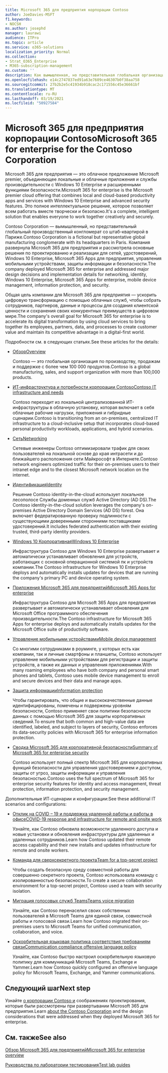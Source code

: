 ```yaml
---
title: Microsoft 365 для предприятия корпорации Contoso
author: JoeDavies-MSFT
f1.keywords:
- NOCSH
ms.author: josephd
manager: laurawi
audience: ITPro
ms.topic: article
ms.service: o365-solutions
localization_priority: Normal
ms.collection:
- Strat_O365_Enterprise
- M365-subscription-management
ms.custom: ''
description: Как вымышленная, но представительная глобальная организация приняла Microsoft 365 для предприятия.
ms.openlocfilehash: e14c2747837ed91a63e7609ce46307b0f38aa758
ms.sourcegitcommit: 27b2b2e5c41934b918cac2c171556c45e36661bf
ms.translationtype: MT
ms.contentlocale: ru-RU
ms.lasthandoff: 03/19/2021
ms.locfileid: "50927584"
---
```

# <a name="microsoft-365-for-enterprise-for-the-contoso-corporation"></a><span data-ttu-id="7a7ee-103">Microsoft 365 для предприятия корпорации Contoso</span><span class="sxs-lookup"><span data-stu-id="7a7ee-103">Microsoft 365 for enterprise for the Contoso Corporation</span></span>

<span data-ttu-id="7a7ee-104">Microsoft 365 для предприятия — это облачное предложение Microsoft premier, объединяющее локальные и облачные приложения и службы производительности с Windows 10 Enterprise и расширенными функциями безопасности.</span><span class="sxs-lookup"><span data-stu-id="7a7ee-104">Microsoft 365 for enterprise is the Microsoft premier cloud offering that combines local and cloud-based productivity apps and services with Windows 10 Enterprise and advanced security features.</span></span> <span data-ttu-id="7a7ee-105">Это полное интеллектуальное решение, которое позволяет всем работать вместе творчески и безопасно.</span><span class="sxs-lookup"><span data-stu-id="7a7ee-105">It's a complete, intelligent solution that enables everyone to work together creatively and securely.</span></span>

<span data-ttu-id="7a7ee-106">Contoso Corporation — вымышленный, но представительный глобальный производственный конгломерат со штаб-квартирой в Париже.</span><span class="sxs-lookup"><span data-stu-id="7a7ee-106">Contoso Corporation is a fictional but representative global manufacturing conglomerate with its headquarters in Paris.</span></span> <span data-ttu-id="7a7ee-107">Компания развернула Microsoft 365 для предприятия и рассмотрела основные решения по проектированию и реализации для сетей, удостоверений, Windows 10 Enterprise, Microsoft 365 Apps для предприятия, управления мобильными устройствами, защиты информации и безопасности.</span><span class="sxs-lookup"><span data-stu-id="7a7ee-107">The company deployed Microsoft 365 for enterprise and addressed major design decisions and implementation details for networking, identity, Windows 10 Enterprise, Microsoft 365 Apps for enterprise, mobile device management, information protection, and security.</span></span>

<span data-ttu-id="7a7ee-108">Общая цель компании для Microsoft 365 для предприятия — ускорить цифровую трансформацию с помощью облачных служб, чтобы собрать сотрудников, партнеров, данные и процессы для создания клиентской ценности и сохранения своих конкурентных преимуществ в цифровом мире.</span><span class="sxs-lookup"><span data-stu-id="7a7ee-108">The company's overall goal for Microsoft 365 for enterprise is to accelerate its digital transformation by using cloud services to bring together its employees, partners, data, and processes to create customer value and maintain its competitive advantage in a digital-first world.</span></span>

<span data-ttu-id="7a7ee-109">Подробности см. в следующих статьях.</span><span class="sxs-lookup"><span data-stu-id="7a7ee-109">See these articles for the details:</span></span>

- [<span data-ttu-id="7a7ee-110">Обзор</span><span class="sxs-lookup"><span data-stu-id="7a7ee-110">Overview</span></span>](contoso-overview.md)

  <span data-ttu-id="7a7ee-111">Contoso — это глобальная организация по производству, продажам и поддержке с более чем 100 000 продуктов.</span><span class="sxs-lookup"><span data-stu-id="7a7ee-111">Contoso is a global manufacturing, sales, and support organization with more than 100,000 products.</span></span>

- [<span data-ttu-id="7a7ee-112">ИТ-инфраструктура и потребности корпорации Contoso</span><span class="sxs-lookup"><span data-stu-id="7a7ee-112">Contoso IT infrastructure and needs</span></span>](contoso-infra-needs.md)

  <span data-ttu-id="7a7ee-113">Contoso переходит из локальной централизованной ИТ-инфраструктуры в облачную установку, которая включает в себя облачные рабочие нагрузки, приложения и гибридные сценарии.</span><span class="sxs-lookup"><span data-stu-id="7a7ee-113">Contoso is transitioning from an on-premises, centralized IT infrastructure to a cloud-inclusive setup that incorporates cloud-based personal productivity workloads, applications, and hybrid scenarios.</span></span>

- [<span data-ttu-id="7a7ee-114">Сеть</span><span class="sxs-lookup"><span data-stu-id="7a7ee-114">Networking</span></span>](contoso-networking.md)

  <span data-ttu-id="7a7ee-115">Сетевые инженеры Contoso оптимизировали трафик для своих пользователей на локальной основе до края интрасети и до ближайшего расположения сети Майкрософт в Интернете.</span><span class="sxs-lookup"><span data-stu-id="7a7ee-115">Contoso network engineers optimized traffic for their on-premises users to their intranet edge and to the closest Microsoft network location on the internet.</span></span>

- [<span data-ttu-id="7a7ee-116">Идентификация</span><span class="sxs-lookup"><span data-stu-id="7a7ee-116">Identity</span></span>](contoso-identity.md)

  <span data-ttu-id="7a7ee-117">Решение Contoso identity-in-the-cloud использует локальное лесополосе Службы доменных служб Active Directory (AD DS).</span><span class="sxs-lookup"><span data-stu-id="7a7ee-117">The Contoso identity-in-the-cloud solution leverages the company's on-premises Active Directory Domain Services (AD DS) forest.</span></span> <span data-ttu-id="7a7ee-118">Она включает федератированную проверку подлинности с существующими доверенными сторонними поставщиками удостоверений.</span><span class="sxs-lookup"><span data-stu-id="7a7ee-118">It includes federated authentication with their existing trusted, third-party identity providers.</span></span>

- [<span data-ttu-id="7a7ee-119">Windows 10 Корпоративная</span><span class="sxs-lookup"><span data-stu-id="7a7ee-119">Windows 10 Enterprise</span></span>](contoso-win10.md)

  <span data-ttu-id="7a7ee-120">Инфраструктура Contoso для Windows 10 Enterprise развертывает и автоматически устанавливает обновления для устройств, работающих с основной операционной системой пк и устройств компании.</span><span class="sxs-lookup"><span data-stu-id="7a7ee-120">The Contoso infrastructure for Windows 10 Enterprise deploys and automatically installs updates for devices that are running the company's primary PC and device operating system.</span></span>

- [<span data-ttu-id="7a7ee-121">Приложения Microsoft 365 для предприятий</span><span class="sxs-lookup"><span data-stu-id="7a7ee-121">Microsoft 365 Apps for enterprise</span></span>](contoso-o365pp.md)

  <span data-ttu-id="7a7ee-122">Инфраструктура Contoso для Microsoft 365 Apps для предприятия развертывает и автоматически устанавливает обновления для Microsoft Office программного обеспечения производительности.</span><span class="sxs-lookup"><span data-stu-id="7a7ee-122">The Contoso infrastructure for Microsoft 365 Apps for enterprise deploys and automatically installs updates for the Microsoft Office suite of productivity software.</span></span>

- [<span data-ttu-id="7a7ee-123">Управление мобильными устройствами</span><span class="sxs-lookup"><span data-stu-id="7a7ee-123">Mobile device management</span></span>](contoso-mdm.md)

  <span data-ttu-id="7a7ee-124">Со многими сотрудниками в роуминге, у которых есть как компании, так и личные смартфоны и планшеты, Contoso использует управление мобильными устройствами для регистрации и защиты устройств, а также их данных и управления приложениями.</span><span class="sxs-lookup"><span data-stu-id="7a7ee-124">With many roaming employees who have both company and personal smart phones and tablets, Contoso uses mobile device management to enroll and secure devices and their data and manage apps.</span></span>

- [<span data-ttu-id="7a7ee-125">Защита информации</span><span class="sxs-lookup"><span data-stu-id="7a7ee-125">Information protection</span></span>](contoso-info-protect.md)

  <span data-ttu-id="7a7ee-126">Чтобы гарантировать, что общие и высококачественные данные идентифицированы, помечены и подвержены уровням безопасности, Contoso применяет свои политики безопасности данных с помощью Microsoft 365 для защиты корпоративных сведений.</span><span class="sxs-lookup"><span data-stu-id="7a7ee-126">To ensure that both common and high-value data are identified, labeled, and subject to layers of security, Contoso enforces its data-security policies with Microsoft 365 for enterprise information protection.</span></span>

- [<span data-ttu-id="7a7ee-127">Сводка Microsoft 365 для корпоративной безопасности</span><span class="sxs-lookup"><span data-stu-id="7a7ee-127">Summary of Microsoft 365 for enterprise security</span></span>](contoso-security-summary.md)

  <span data-ttu-id="7a7ee-128">Contoso использует полный спектр Microsoft 365 для корпоративных функций безопасности для управления удостоверением и доступом, защиты от угроз, защиты информации и управления безопасностью.</span><span class="sxs-lookup"><span data-stu-id="7a7ee-128">Contoso uses the full spectrum of Microsoft 365 for enterprise security features for identity and access management, threat protection, information protection, and security management.</span></span>

<span data-ttu-id="7a7ee-129">Дополнительные ИТ-сценарии и конфигурации:</span><span class="sxs-lookup"><span data-stu-id="7a7ee-129">See these additional IT scenarios and configurations:</span></span>

- [<span data-ttu-id="7a7ee-130">Отклик на COVID – 19 и поддержка удаленной работы и работы в офисе</span><span class="sxs-lookup"><span data-stu-id="7a7ee-130">COVID-19 response and infrastructure for remote and onsite work</span></span>](../solutions/contoso-remote-onsite-work.md)

  <span data-ttu-id="7a7ee-131">Узнайте, как Contoso обновила возможности удаленного доступа и новые установки и обновления инфраструктуры для удаленных и удаленных сотрудников.</span><span class="sxs-lookup"><span data-stu-id="7a7ee-131">Learn how Contoso updated their remote access capability and their new installs and updates infrastructure for remote and onsite workers.</span></span>

- [<span data-ttu-id="7a7ee-132">Команда для сверхсекретного проекта</span><span class="sxs-lookup"><span data-stu-id="7a7ee-132">Team for a top-secret project</span></span>](../solutions/contoso-team-for-top-secret-project.md)

  <span data-ttu-id="7a7ee-133">Чтобы создать безопасную среду совместной работы для совершенно секретного проекта, Contoso использовала команду с изолированностью безопасности.</span><span class="sxs-lookup"><span data-stu-id="7a7ee-133">To create a secure collaboration environment for a top-secret project, Contoso used a team with security isolation.</span></span>

- [<span data-ttu-id="7a7ee-134">Миграция голосовых служб Teams</span><span class="sxs-lookup"><span data-stu-id="7a7ee-134">Teams voice migration</span></span>](/MicrosoftTeams/voice-case-study-overview)

  <span data-ttu-id="7a7ee-135">Узнайте, как Contoso перенаселил своих собственных пользователей в Microsoft Teams для единой связи, совместной работы и голосовой связи.</span><span class="sxs-lookup"><span data-stu-id="7a7ee-135">Learn how Contoso migrated their on-premises users to Microsoft Teams for unified communication, collaboration, and voice.</span></span>

- [<span data-ttu-id="7a7ee-136">Оскорбительная языковая политика соответствия требованиям связи</span><span class="sxs-lookup"><span data-stu-id="7a7ee-136">Communication compliance offensive language policy</span></span>](../compliance/communication-compliance-case-study.md)

  <span data-ttu-id="7a7ee-137">Узнайте, как Contoso быстро настроил оскорбительную языковую политику для коммуникаций Microsoft Teams, Exchange и Yammer.</span><span class="sxs-lookup"><span data-stu-id="7a7ee-137">Learn how Contoso quickly configured an offensive language policy for Microsoft Teams, Exchange, and Yammer communications.</span></span>

## <a name="next-step"></a><span data-ttu-id="7a7ee-138">Следующий шаг</span><span class="sxs-lookup"><span data-stu-id="7a7ee-138">Next step</span></span>

<span data-ttu-id="7a7ee-139">Узнайте [о корпорации Contoso и](contoso-overview.md) соображениях проектирования, которые были рассмотрены при развертывании Microsoft 365 для предприятия.</span><span class="sxs-lookup"><span data-stu-id="7a7ee-139">Learn [about the Contoso Corporation](contoso-overview.md) and the design considerations that were addressed when they deployed Microsoft 365 for enterprise.</span></span>


## <a name="see-also"></a><span data-ttu-id="7a7ee-140">См. также</span><span class="sxs-lookup"><span data-stu-id="7a7ee-140">See also</span></span>

[<span data-ttu-id="7a7ee-141">Обзор Microsoft 365 для предприятий</span><span class="sxs-lookup"><span data-stu-id="7a7ee-141">Microsoft 365 for enterprise overview</span></span>](microsoft-365-overview.md)

[<span data-ttu-id="7a7ee-142">Руководства по лаборатории тестирования</span><span class="sxs-lookup"><span data-stu-id="7a7ee-142">Test lab guides</span></span>](m365-enterprise-test-lab-guides.md)